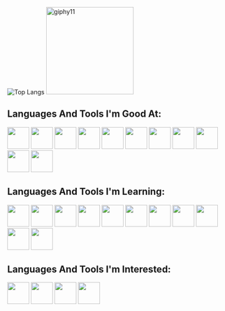 ![Top Langs](https://github-readme-stats.vercel.app/api/top-langs/?username=Mimi-ctrl&theme=transparent&text_color=999999&title_color=999999)
<img src="https://github.com/Mimi-ctrl/Mimi-ctrl/assets/56686737/0060d7bc-fee0-4095-a10a-5e43f373ba0b" alt="giphy11" width="200">


## Languages And Tools I'm Good At:
<img src="https://cdn.jsdelivr.net/gh/devicons/devicon/icons/python/python-original.svg" height=50 /> <img src="https://cdn.jsdelivr.net/gh/devicons/devicon/icons/java/java-original.svg" height=50 />  <img src="https://cdn.jsdelivr.net/gh/devicons/devicon/icons/vscode/vscode-original.svg" height=50 />  <img src="https://cdn.jsdelivr.net/gh/devicons/devicon/icons/git/git-original.svg" height=50 /> <img src="https://cdn.jsdelivr.net/gh/devicons/devicon/icons/html5/html5-original.svg" height=50 />  <img src="https://cdn.jsdelivr.net/gh/devicons/devicon/icons/css3/css3-original.svg" height=50 /> <img src="https://cdn.jsdelivr.net/gh/devicons/devicon/icons/sqlite/sqlite-original.svg" height=50  />  <img src="https://cdn.jsdelivr.net/gh/devicons/devicon/icons/postgresql/postgresql-original.svg" height=50 /> <img src="https://cdn.jsdelivr.net/gh/devicons/devicon/icons/linux/linux-original.svg" height=50 />  <img src="https://cdn.jsdelivr.net/gh/devicons/devicon/icons/codecov/codecov-plain.svg" height=50 /> <img src="https://cdn.jsdelivr.net/gh/devicons/devicon@latest/icons/ubuntu/ubuntu-original.svg" height=50/>
          
          
          
## Languages And Tools I'm Learning: 
<img src="https://cdn.jsdelivr.net/gh/devicons/devicon/icons/react/react-original.svg" height=50 />  <img src="https://cdn.jsdelivr.net/gh/devicons/devicon/icons/redux/redux-original.svg" height=50  />  <img src="https://cdn.jsdelivr.net/gh/devicons/devicon/icons/nodejs/nodejs-original.svg" height=50 />  <img src="https://cdn.jsdelivr.net/gh/devicons/devicon/icons/mongodb/mongodb-original.svg" height=50 />  <img src="https://cdn.jsdelivr.net/gh/devicons/devicon/icons/graphql/graphql-plain.svg" height=50 />  <img src="https://cdn.jsdelivr.net/gh/devicons/devicon/icons/typescript/typescript-original.svg" height=50 />  <img src="https://cdn.jsdelivr.net/gh/devicons/devicon/icons/javascript/javascript-original.svg" height=50 /> <img src="https://github.com/Mimi-ctrl/Mimi-ctrl/assets/56686737/0e7ee7da-1d81-4cac-be19-3ad8962559fd" height=50 /> <img src="https://cdn.jsdelivr.net/gh/devicons/devicon/icons/jenkins/jenkins-original.svg" height=50 /> <img src="https://cdn.jsdelivr.net/gh/devicons/devicon/icons/docker/docker-original-wordmark.svg" height=50 /> <img src="https://cdn.jsdelivr.net/gh/devicons/devicon@latest/icons/yarn/yarn-original.svg" height=50 />
          
          

## Languages And Tools I'm Interested:
<img src="https://cdn.jsdelivr.net/gh/devicons/devicon/icons/groovy/groovy-original.svg" height=50 /> <img src="https://cdn.jsdelivr.net/gh/devicons/devicon@latest/icons/mocha/mocha-original.svg" height=50 />
<img src="https://cdn.jsdelivr.net/gh/devicons/devicon@latest/icons/coffeescript/coffeescript-original.svg" height=50 /> <img src="https://cdn.jsdelivr.net/gh/devicons/devicon@latest/icons/bun/bun-original.svg" height=50 />
          
          
